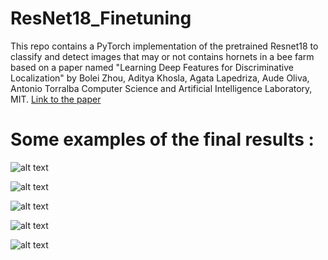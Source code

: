 # ResNet18_Finetuning
This repo contains a PyTorch implementation of the pretrained Resnet18 to classify and detect images that may or not contains hornets in a bee farm based on a paper named "Learning Deep Features for Discriminative Localization" by Bolei Zhou, Aditya Khosla, Agata Lapedriza, Aude Oliva, Antonio Torralba
Computer Science and Artificial Intelligence Laboratory, MIT.
[Link to the paper](https://arxiv.org/pdf/1512.04150.pdf)


# Some examples of the final results : 

![alt text](https://github.com/Mozartora/ResNet18_Finetuning/blob/master/Results./CAM38.jpg?raw=true)

![alt text](https://github.com/Mozartora/ResNet18_Finetuning/blob/master/Results./CAM108.jpg?raw=true)

![alt text](https://github.com/Mozartora/ResNet18_Finetuning/blob/master/Results./CAM133.jpg?raw=true)

![alt text](https://github.com/Mozartora/ResNet18_Finetuning/blob/master/Results./CAM84.jpg?raw=true)

![alt text](https://github.com/Mozartora/ResNet18_Finetuning/blob/master/Results./CAM538.jpg?raw=true)
